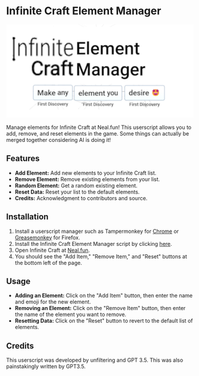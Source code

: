 # Infinite Craft Element Manager
![Banner](/src/ElementManagerIC.png)

Manage elements for Infinite Craft at Neal.fun! This userscript allows you to add, remove, and reset elements in the game. Some things can actually be merged together considering AI is doing it!

## Features

- **Add Element:** Add new elements to your Infinite Craft list.
- **Remove Element:** Remove existing elements from your list.
- **Random Element:** Get a random existing element.
- **Reset Data:** Reset your list to the default elements.
- **Credits:** Acknowledgment to contributors and source.

## Installation

1. Install a userscript manager such as Tampermonkey for [Chrome](https://chrome.google.com/webstore/detail/tampermonkey/dhdgffkkebhmkfjojejmpbldmpobfkfo) or [Greasemonkey](https://addons.mozilla.org/en-US/firefox/addon/greasemonkey/) for Firefox.
2. Install the Infinite Craft Element Manager script by clicking [here](https://raw.githubusercontent.com/unfiltering/Infinite-Craft-Element-Manager/main/script.js).
3. Open Infinite Craft at [Neal.fun](https://neal.fun/infinite-craft/).
4. You should see the "Add Item," "Remove Item," and "Reset" buttons at the bottom left of the page.

## Usage

- **Adding an Element:** Click on the "Add Item" button, then enter the name and emoji for the new element.
- **Removing an Element:** Click on the "Remove Item" button, then enter the name of the element you want to remove.
- **Resetting Data:** Click on the "Reset" button to revert to the default list of elements.

## Credits
This userscript was developed by unfiltering and GPT 3.5. This was also painstakingly written by GPT3.5.
